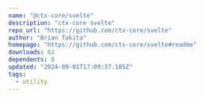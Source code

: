 ```yaml
---
name: "@ctx-core/svelte"
description: "ctx-core svelte"
repo_url: "https://github.com/ctx-core/svelte"
author: "Brian Takita"
homepage: "https://github.com/ctx-core/svelte#readme"
downloads: 62
dependents: 8
updated: "2024-09-01T17:09:37.185Z"
tags: 
  - utility
---
```

